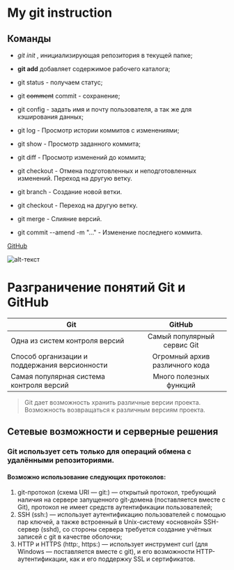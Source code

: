 # My git instruction

## Команды

* *git init* , инициализирующая репозитория в текущей папке;

* **git add** добавляет содержимое рабочего каталога;

* git status -  получаем статус;

* git ~~comment~~ commit - сохранение;

* git config - задать имя и почту пользователя, а так же для кэширования данных;

* git log - Просмотр истории коммитов с изменениями;

* git show - Просмотр заданного коммита;

* git diff - Просмотр изменений до коммита;

* git checkout - Отмена подготовленных и неподготовленных изменений. Переход на другую ветку.

* git branch - Создание новой ветки.

* git checkout - Переход на другую ветку.

* git merge - Слияние версий.

* git commit --amend -m "..." - Изменение последнего коммита.

[GitHub][def]

[def]: https://gb.ru/education

![alt-текст](айти.jpg "Git instruction")

# Разграничение понятий Git и GitHub

|         Git        |      GitHub    |
| ------------------ |:--------------:|
| Одна из систем контроля версий | Самый популярный сервис Git |
| Способ организации и поддержания версионности | Огромный архив различного кода|
| Самая популярная система контроля версий | Много полезных функций |

>Git дает возможность хранить различные версии проекта. Возможность возвращаться к различным версиям проекта.

## Сетевые возможности и серверные решения

### Git использует сеть только для операций обмена с удалёнными репозиториями.

#### Возможно использование следующих протоколов:

1. git-протокол (схема URI — git:) — открытый протокол, требующий наличия на сервере запущенного git-домена (поставляется вместе с Git), протокол не имеет средств аутентификации пользователей;
2. SSH (ssh:) — использует аутентификацию пользователей с помощью пар ключей, а также встроенный в Unix-систему «основной» SSH-сервер (sshd), со стороны сервера требуется создание учётных записей с git в качестве оболочки;
3. HTTP и HTTPS (http:, https:) — использует инструмент curl (для Windows — поставляется вместе с git), и его возможности HTTP-аутентификации, как и его поддержку SSL и сертификатов.

